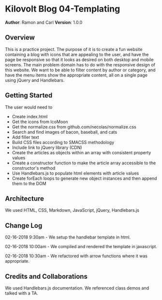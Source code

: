 # Kilovolt Blog 04-Templating

**Author**: Ramon and Carl
**Version**: 1.0.0 

## Overview
This is a practice project. The purpose of it is to create a fun website containing a blog with icons that are appealing to the user, and have the page be responsive so that it looks as desired on both desktop and mobile screens. The main problem domain has to do with the responsive design of this website. We want to be able to filter content by author or category, and have the menu items show the appropriate content, all on a single page using jQuery and Handlebars.

## Getting Started
The user would need to 
* Create index.html
* Get the icons from IcoMoon
* Get the normalize.css from github.com/necolas/normalize.css
* Search and find images of bacon, baseball, and cats
* Add filler text
* Build CSS files according to SMACSS methodology
* Include link to jQuery library (CDN)
* Create the articles as objects within an array with consistent property values
* Create a constructor function to make the article array accessible to the constructor's method
* Use Handlebars.js to populate html elements with article values
* Create forEach loops to generate new object instances and then append them to the DOM


## Architecture
We used HTML, CSS, Markdown, JavaScript, jQuery, Handlebars.js

## Change Log

02-16-2018 9:30am - We setup the handlebar template in html. 

02-16-2018 10:00am - We compiled and rendered the template in javascript. 

02-16-2018 10:30am - We refactored with arrow functions where it was appropriate.

## Credits and Collaborations
We used Handlebars.js documentation. 
We referenced class demos and talked with a TA. 

